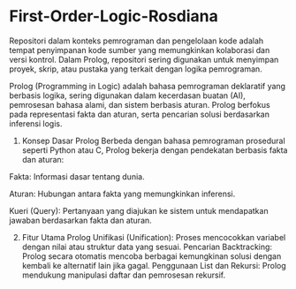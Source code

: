 # First-Order-Logic-Rosdiana


Repositori dalam konteks pemrograman dan pengelolaan kode adalah tempat penyimpanan kode sumber yang memungkinkan kolaborasi dan versi kontrol. Dalam Prolog, repositori sering digunakan untuk menyimpan proyek, skrip, atau pustaka yang terkait dengan logika pemrograman.

Prolog (Programming in Logic) adalah bahasa pemrograman deklaratif yang berbasis logika, sering digunakan dalam kecerdasan buatan (AI), pemrosesan bahasa alami, dan sistem berbasis aturan. Prolog berfokus pada representasi fakta dan aturan, serta pencarian solusi berdasarkan inferensi logis.

1. Konsep Dasar Prolog
Berbeda dengan bahasa pemrograman prosedural seperti Python atau C, Prolog bekerja dengan pendekatan berbasis fakta dan aturan:

Fakta: Informasi dasar tentang dunia.

Aturan: Hubungan antara fakta yang memungkinkan inferensi.

Kueri (Query): Pertanyaan yang diajukan ke sistem untuk mendapatkan jawaban berdasarkan fakta dan aturan.

2. Fitur Utama Prolog
Unifikasi (Unification): Proses mencocokkan variabel dengan nilai atau struktur data yang sesuai.
Pencarian Backtracking: Prolog secara otomatis mencoba berbagai kemungkinan solusi dengan kembali ke alternatif lain jika gagal.
Penggunaan List dan Rekursi: Prolog mendukung manipulasi daftar dan pemrosesan rekursif.
